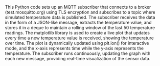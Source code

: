 This Python code sets up an MQTT subscriber that connects to a broker (test.mosquitto.org) using TLS encryption and subscribes to a topic where simulated temperature data is published. The subscriber receives the data in the form of a JSON-like message, extracts the temperature value, and stores it in a deque to maintain a rolling window of the last 50 temperature readings. The matplotlib library is used to create a live plot that updates every time a new temperature value is received, showing the temperature over time. The plot is dynamically updated using plt.ion() for interactive mode, and the x-axis represents time while the y-axis represents the temperature. The subscriber runs continuously, updating the graph with each new message, providing real-time visualization of the sensor data.
